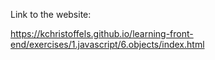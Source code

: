 Link to the website:

https://kchristoffels.github.io/learning-front-end/exercises/1.javascript/6.objects/index.html
